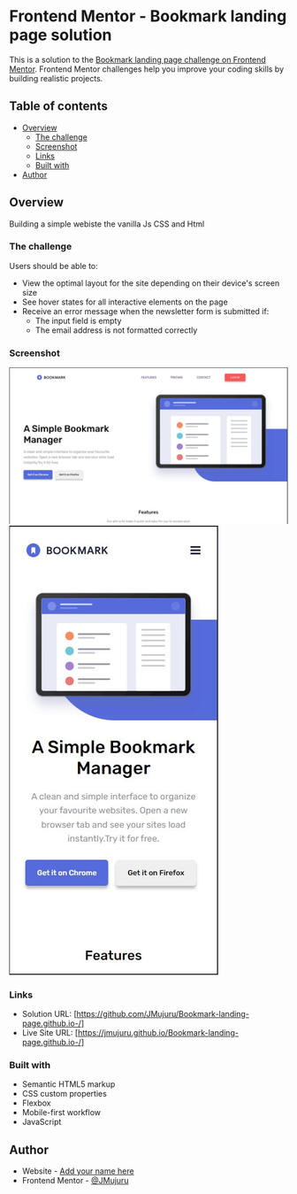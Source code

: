 # Frontend Mentor - Bookmark landing page solution

This is a solution to the [Bookmark landing page challenge on Frontend Mentor](https://www.frontendmentor.io/challenges/bookmark-landing-page-5d0b588a9edda32581d29158). Frontend Mentor challenges help you improve your coding skills by building realistic projects. 

## Table of contents

- [Overview](#overview)
  - [The challenge](#the-challenge)
  - [Screenshot](#screenshot)
  - [Links](#links)
  - [Built with](#built-with)
- [Author](#author)
## Overview

Building a simple webiste the vanilla Js CSS and Html

### The challenge

Users should be able to:

- View the optimal layout for the site depending on their device's screen size
- See hover states for all interactive elements on the page
- Receive an error message when the newsletter form is submitted if:
  - The input field is empty
  - The email address is not formatted correctly

### Screenshot

![](./images/desktop%20view.JPG)
![](./images/mobile%20view.JPG)



### Links

- Solution URL: [https://github.com/JMujuru/Bookmark-landing-page.github.io-/]
- Live Site URL: [https://jmujuru.github.io/Bookmark-landing-page.github.io-/]

### Built with

- Semantic HTML5 markup
- CSS custom properties
- Flexbox
- Mobile-first workflow
- JavaScript

## Author

- Website - [Add your name here](https://www.your-site.com)
- Frontend Mentor - [@JMujuru](https://www.frontendmentor.io/profile/JMujuru)


